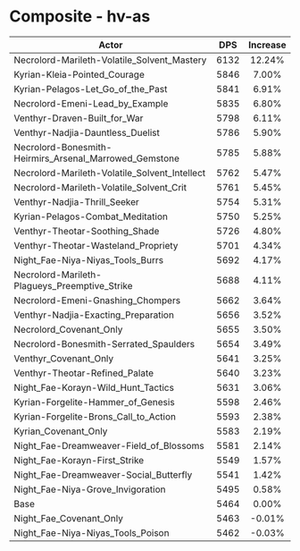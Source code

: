 # Composite - hv-as
| Actor | DPS | Increase |
|---|:---:|:---:|
|Necrolord-Marileth-Volatile_Solvent_Mastery|6132|12.24%|
|Kyrian-Kleia-Pointed_Courage|5846|7.00%|
|Kyrian-Pelagos-Let_Go_of_the_Past|5841|6.91%|
|Necrolord-Emeni-Lead_by_Example|5835|6.80%|
|Venthyr-Draven-Built_for_War|5798|6.11%|
|Venthyr-Nadjia-Dauntless_Duelist|5786|5.90%|
|Necrolord-Bonesmith-Heirmirs_Arsenal_Marrowed_Gemstone|5785|5.88%|
|Necrolord-Marileth-Volatile_Solvent_Intellect|5762|5.47%|
|Necrolord-Marileth-Volatile_Solvent_Crit|5761|5.45%|
|Venthyr-Nadjia-Thrill_Seeker|5754|5.31%|
|Kyrian-Pelagos-Combat_Meditation|5750|5.25%|
|Venthyr-Theotar-Soothing_Shade|5726|4.80%|
|Venthyr-Theotar-Wasteland_Propriety|5701|4.34%|
|Night_Fae-Niya-Niyas_Tools_Burrs|5692|4.17%|
|Necrolord-Marileth-Plagueys_Preemptive_Strike|5688|4.11%|
|Necrolord-Emeni-Gnashing_Chompers|5662|3.64%|
|Venthyr-Nadjia-Exacting_Preparation|5656|3.52%|
|Necrolord_Covenant_Only|5655|3.50%|
|Necrolord-Bonesmith-Serrated_Spaulders|5654|3.49%|
|Venthyr_Covenant_Only|5641|3.25%|
|Venthyr-Theotar-Refined_Palate|5640|3.23%|
|Night_Fae-Korayn-Wild_Hunt_Tactics|5631|3.06%|
|Kyrian-Forgelite-Hammer_of_Genesis|5598|2.46%|
|Kyrian-Forgelite-Brons_Call_to_Action|5593|2.38%|
|Kyrian_Covenant_Only|5583|2.19%|
|Night_Fae-Dreamweaver-Field_of_Blossoms|5581|2.14%|
|Night_Fae-Korayn-First_Strike|5549|1.57%|
|Night_Fae-Dreamweaver-Social_Butterfly|5541|1.42%|
|Night_Fae-Niya-Grove_Invigoration|5495|0.58%|
|Base|5464|0.00%|
|Night_Fae_Covenant_Only|5463|-0.01%|
|Night_Fae-Niya-Niyas_Tools_Poison|5462|-0.03%|
